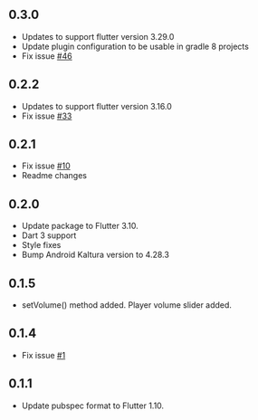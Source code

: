 ## 0.3.0
- Updates to support flutter version 3.29.0
- Update plugin configuration to be usable in gradle 8 projects
- Fix issue [#46](https://github.com/flutterwtf/VR-Player/issues/46)

## 0.2.2
- Updates to support flutter version 3.16.0
- Fix issue [#33](https://github.com/What-the-Flutter/VR-Player/issues/33)

## 0.2.1
- Fix issue [#10](https://github.com/What-the-Flutter/VR-Player/issues/10)
- Readme changes

## 0.2.0
- Update package to Flutter 3.10.
- Dart 3 support
- Style fixes
- Bump Android Kaltura version to 4.28.3

## 0.1.5
- setVolume() method added. Player volume slider added.

## 0.1.4
- Fix issue [#1](https://github.com/What-the-Flutter/VR-Player/issues/1)

## 0.1.1
- Update pubspec format to Flutter 1.10.
